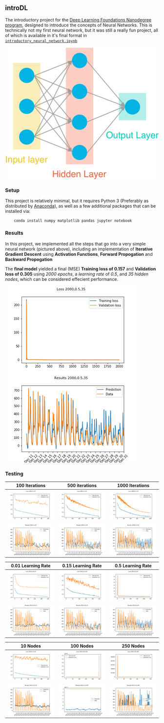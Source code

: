 ## introDL
The introductory project for the [Deep Learning Foundations Nanodegree program](https://www.udacity.com/course/deep-learning-nanodegree-foundation--nd101), designed to introduce the concepts of Neural Networks. This is technically not my first neural network, but it was still a really fun project, all of which is available in it's final format in [`introductory_neural_network.ipynb`](https://github.com/Vvkmnn/introDL/blob/master/introductory_neural_network.ipynb)

![](assets/neural_network.png)


### Setup

This project is relatively minimal, but it requires Python 3 (Preferably as distributed by [Anaconda](https://www.continuum.io/downloads)), as well as a few additional packages that can be installed via:

        conda install numpy matplotlib pandas jupyter notebook

### Results

In this project, we implemented all the steps that go into a very simple neural network (pictured above), including an implementation of **Iterative Gradient Descent** using **Activation Functions**, **Forward Propogation** and **Backward Propogation**

The **final model** yielded a final (MSE) **Training loss of 0.157** and **Validation loss of 0.305** using *2000 epochs*, a *learning rate* of *0.5*, and *35 hidden nodes*, which can be considered effecient performance.  


![](figures/Loss2000,0.5,35.png) ![](figures/Results2000,0.5,35.png)

### Testing
100 Iterations|500 iterations|1000 Iterations
-|-|-
![](figures/Loss100,0.1,24.png)|![](figures/Loss500,0.1,24.png)|![](figures/Loss1000,0.1,24.png)
![](figures/Results100,0.1,24.png)|![](figures/Results500,0.1,24.png)|![](figures/Results1000,0.1,24.png)


0.01 Learning Rate|0.15 Learning Rate|0.5 Learning Rate
-|-|-
![](figures/Loss250,0.01,24.png)|![](figures/Loss250,0.15,24.png)|![](figures/Loss250,0.5,24.png)
![](figures/Results250,0.01,24.png)|![](figures/Results250,0.15,24.png)|![](figures/Results250,0.5,24.png)


10 Nodes|100 Nodes|250 Nodes
-|-|-
![](figures/Loss250,0.15,10.png)|![](figures/Loss250,0.15,100.png)|![](figures/Loss250,0.15,500.png)
![](figures/Results250,0.15,10.png)|![](figures/Results250,0.15,100.png)|![](figures/Results250,0.15,500.png)

